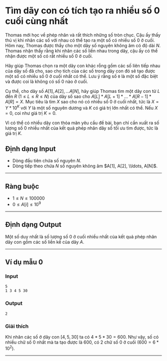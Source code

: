 # Tìm dãy con có tích tạo ra nhiều số 0 cuối cùng nhất

Thomas mới học về phép nhân và rất thích những số tròn chục. Cậu ấy thấy thú vị khi nhân các số với nhau có thể tạo ra một số có nhiều số 0 ở cuối. Hôm nay, Thomas được thầy cho một dãy số nguyên không âm có độ dài $N$. Thomas nhận thấy rằng khi nhân các số liền nhau trong dãy, cậu ấy có thể nhận được một số có rất nhiều số 0 ở cuối.

Hãy giúp Thomas chọn ra một dãy con khác rỗng gồm các số liên tiếp nhau của dãy số đã cho, sao cho tích của các số trong dãy con đó sẽ tạo được một số có nhiều số 0 ở cuối nhất có thể. Lưu ý rằng số `0` là một số đặc biệt và được coi là không có số 0 nào ở cuối.

Cụ thể, cho dãy số $A[1], A[2],... A[N]$, hãy giúp Thomas tìm một dãy con từ $L$ đến $R$ ($1 ≤ L ≤ R ≤ N$) của dãy số sao cho $A[L] * A[L+1] * ... * A[R-1] * A[R] = X$. Mục tiêu là tìm $X$ sao cho nó có nhiều số 0 ở cuối nhất, tức là $X = Y * 10^K$ với $Y$ là một số nguyên dương và $K$ có giá trị lớn nhất có thể. Nếu $X = 0$, coi như giá trị $K = 0$.

Vì có thể có nhiều dãy con thỏa mãn yêu cầu đề bài, bạn chỉ cần xuất ra số lượng số 0 nhiều nhất của kết quả phép nhân dãy số tối ưu tìm được, tức là giá trị $K$.

## Định dạng Input

  * Dòng đầu tiên chứa số nguyên $N$.
  * Dòng tiếp theo chứa $N$ số nguyên không âm $A[1], A[2], \\ldots, A[N]$.

-----

## Ràng buộc

  * $1 ≤ N ≤ 100000$
  * $0 ≤ A[i] ≤ 10^9$

-----

## Định dạng Output

Một số duy nhất là số lượng số 0 ở cuối nhiều nhất của kết quả phép nhân dãy con gồm các số liền kề của dãy $A$.

-----

## Ví dụ mẫu 0

### Input

```
5
1 3 4 5 30
```

### Output

```
2
```

### Giải thích

Khi nhân các số ở dãy con $[4, 5, 30]$ ta có $4 * 5 * 30 = 600$. Như vậy, số có nhiều chữ số 0 nhất mà ta tạo được là $600$, có $2$ chữ số 0 ở cuối ($600 = 6 * 10^2$).

-----